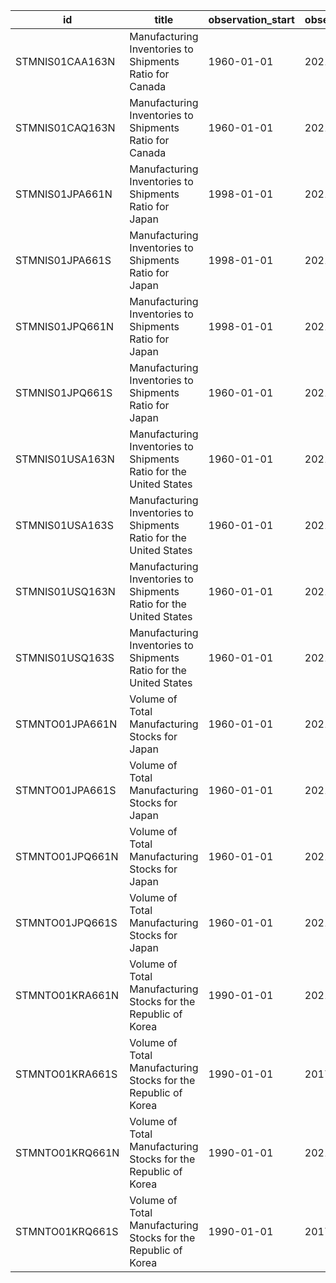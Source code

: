 | id              | title                                                              | observation_start   | observation_end   |
|-----------------|--------------------------------------------------------------------|---------------------|-------------------|
| STMNIS01CAA163N | Manufacturing Inventories to Shipments Ratio for Canada            | 1960-01-01          | 2021-01-01        |
| STMNIS01CAQ163N | Manufacturing Inventories to Shipments Ratio for Canada            | 1960-01-01          | 2021-10-01        |
| STMNIS01JPA661N | Manufacturing Inventories to Shipments Ratio for Japan             | 1998-01-01          | 2021-01-01        |
| STMNIS01JPA661S | Manufacturing Inventories to Shipments Ratio for Japan             | 1998-01-01          | 2021-01-01        |
| STMNIS01JPQ661N | Manufacturing Inventories to Shipments Ratio for Japan             | 1998-01-01          | 2021-10-01        |
| STMNIS01JPQ661S | Manufacturing Inventories to Shipments Ratio for Japan             | 1960-01-01          | 2021-10-01        |
| STMNIS01USA163N | Manufacturing Inventories to Shipments Ratio for the United States | 1960-01-01          | 2021-01-01        |
| STMNIS01USA163S | Manufacturing Inventories to Shipments Ratio for the United States | 1960-01-01          | 2021-01-01        |
| STMNIS01USQ163N | Manufacturing Inventories to Shipments Ratio for the United States | 1960-01-01          | 2021-10-01        |
| STMNIS01USQ163S | Manufacturing Inventories to Shipments Ratio for the United States | 1960-01-01          | 2021-10-01        |
| STMNTO01JPA661N | Volume of Total Manufacturing Stocks for Japan                     | 1960-01-01          | 2021-01-01        |
| STMNTO01JPA661S | Volume of Total Manufacturing Stocks for Japan                     | 1960-01-01          | 2021-01-01        |
| STMNTO01JPQ661N | Volume of Total Manufacturing Stocks for Japan                     | 1960-01-01          | 2021-10-01        |
| STMNTO01JPQ661S | Volume of Total Manufacturing Stocks for Japan                     | 1960-01-01          | 2021-10-01        |
| STMNTO01KRA661N | Volume of Total Manufacturing Stocks for the Republic of Korea     | 1990-01-01          | 2021-01-01        |
| STMNTO01KRA661S | Volume of Total Manufacturing Stocks for the Republic of Korea     | 1990-01-01          | 2017-01-01        |
| STMNTO01KRQ661N | Volume of Total Manufacturing Stocks for the Republic of Korea     | 1990-01-01          | 2021-10-01        |
| STMNTO01KRQ661S | Volume of Total Manufacturing Stocks for the Republic of Korea     | 1990-01-01          | 2017-10-01        |